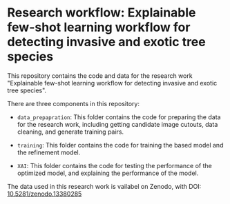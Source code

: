 # Research workflow: Explainable few-shot learning workflow for detecting invasive and exotic tree species

This repository contains the code and data for the research work "Explainable few-shot learning workflow for detecting invasive and exotic tree species".

There are three components in this repository:

- `data_prepapration`: This folder contains the code for preparing the data for the research work, including getting candidate image cutouts, data cleaning, and generate training pairs.

- `training`: This folder contains the code for training the based model and the refinement model.

- `XAI`: This folder contains the code for testing the performance of the optimized model, and explaining the performance of the model.

The data used in this research work is vailabel on Zenodo, with DOI: [10.5281/zenodo.13380285](https://zenodo.org/doi/10.5281/zenodo.13380285)